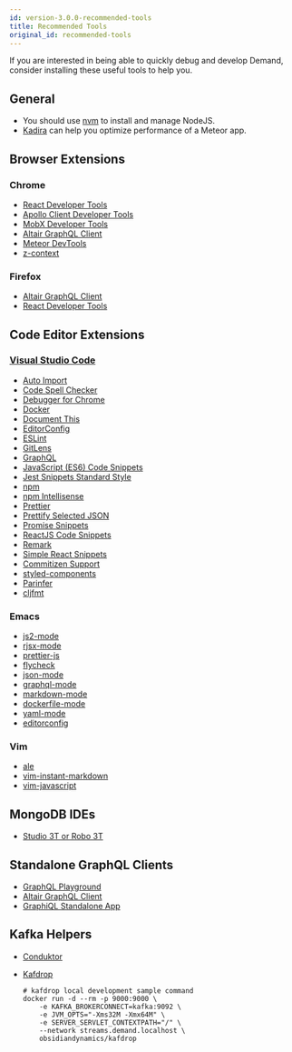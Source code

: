 ```yaml
---
id: version-3.0.0-recommended-tools
title: Recommended Tools
original_id: recommended-tools
---
```


If you are interested in being able to quickly debug and develop Demand, consider installing these useful tools to help you.

## General

- You should use [nvm](https://github.com/creationix/nvm) to install and manage NodeJS.
- [Kadira](https://github.com/kadira-open/kadira-server) can help you optimize performance of a Meteor app.

## Browser Extensions

### Chrome

- [React Developer Tools](https://chrome.google.com/webstore/detail/react-developer-tools/fmkadmapgofadopljbjfkapdkoienihi)
- [Apollo Client Developer Tools](https://chrome.google.com/webstore/detail/apollo-client-developer-t/jdkknkkbebbapilgoeccciglkfbmbnfm)
- [MobX Developer Tools](https://chrome.google.com/webstore/detail/mobx-developer-tools/pfgnfdagidkfgccljigdamigbcnndkod)
- [Altair GraphQL Client](https://chrome.google.com/webstore/detail/altair-graphql-client/flnheeellpciglgpaodhkhmapeljopja)
- [Meteor DevTools](https://chrome.google.com/webstore/detail/meteor-devtools/ippapidnnboiophakmmhkdlchoccbgje)
- [z-context](https://chrome.google.com/webstore/detail/z-context/jigamimbjojkdgnlldajknogfgncplbh)

### Firefox

- [Altair GraphQL Client](https://addons.mozilla.org/en-US/firefox/addon/altair-graphql-client/)
- [React Developer Tools](https://addons.mozilla.org/en-US/firefox/addon/react-devtools/)

## Code Editor Extensions

### [Visual Studio Code](https://code.visualstudio.com/)

- [Auto Import](https://marketplace.visualstudio.com/items?itemName=steoates.autoimport)
- [Code Spell Checker](https://marketplace.visualstudio.com/items?itemName=streetsidesoftware.code-spell-checker)
- [Debugger for Chrome](https://marketplace.visualstudio.com/items?itemName=msjsdiag.debugger-for-chrome)
- [Docker](https://marketplace.visualstudio.com/items?itemName=PeterJausovec.vscode-docker)
- [Document This](https://marketplace.visualstudio.com/items?itemName=joelday.docthis)
- [EditorConfig](https://marketplace.visualstudio.com/items?itemName=EditorConfig.EditorConfig)
- [ESLint](https://marketplace.visualstudio.com/items?itemName=dbaeumer.vscode-eslint)
- [GitLens](https://marketplace.visualstudio.com/items?itemName=eamodio.gitlens)
- [GraphQL](https://marketplace.visualstudio.com/items?itemName=kumar-harsh.graphql-for-vscode)
- [JavaScript (ES6) Code Snippets](https://marketplace.visualstudio.com/items?itemName=xabikos.JavaScriptSnippets)
- [Jest Snippets Standard Style](https://marketplace.visualstudio.com/items?itemName=shtian.jest-snippets-standard)
- [npm](https://marketplace.visualstudio.com/items?itemName=eg2.vscode-npm-script)
- [npm Intellisense](https://marketplace.visualstudio.com/items?itemName=christian-kohler.npm-intellisense)
- [Prettier](https://marketplace.visualstudio.com/items?itemName=esbenp.prettier-vscode)
- [Prettify Selected JSON](https://marketplace.visualstudio.com/items?itemName=vthiery.prettify-selected-json)
- [Promise Snippets](https://marketplace.visualstudio.com/items?itemName=progre.promise-snippets)
- [ReactJS Code Snippets](https://marketplace.visualstudio.com/items?itemName=xabikos.ReactSnippets)
- [Remark](https://marketplace.visualstudio.com/items?itemName=mrmlnc.vscode-remark)
- [Simple React Snippets](https://marketplace.visualstudio.com/items?itemName=burkeholland.simple-react-snippets)
- [Commitizen Support](https://marketplace.visualstudio.com/items?itemName=KnisterPeter.vscode-commitizen)
- [styled-components](https://marketplace.visualstudio.com/items?itemName=jpoissonnier.vscode-styled-components)
- [Parinfer](https://marketplace.visualstudio.com/items?itemName=shaunlebron.vscode-parinfer)
- [cljfmt](https://marketplace.visualstudio.com/items?itemName=pedrorgirardi.vscode-cljfmt)

### Emacs

 - [js2-mode](https://melpa.org/#/js2-mode)
 - [rjsx-mode](https://melpa.org/#/rjsx-mode)
 - [prettier-js](https://melpa.org/#/prettier-js)
 - [flycheck](https://melpa.org/#/flycheck)
 - [json-mode](https://melpa.org/#/json-mode)
 - [graphql-mode](https://melpa.org/#/graphql-mode)
 - [markdown-mode](https://melpa.org/#/markdown-mode)
 - [dockerfile-mode](https://melpa.org/#/dockerfile-mode)
 - [yaml-mode](https://melpa.org/#/yaml-mode)
 - [editorconfig](https://melpa.org/#/editorconfig)

### Vim

- [ale](https://github.com/w0rp/ale)
- [vim-instant-markdown](https://github.com/suan/vim-instant-markdown)
- [vim-javascript](https://github.com/pangloss/vim-javascript)

## MongoDB IDEs

- [Studio 3T or Robo 3T](https://robomongo.org/)

## Standalone GraphQL Clients

- [GraphQL Playground](https://github.com/prismagraphql/graphql-playground)
- [Altair GraphQL Client](https://altair.sirmuel.design/)
- [GraphiQL Standalone App](https://github.com/skevy/graphiql-app)

## Kafka Helpers

- [Conduktor](https://www.conduktor.io/download)
- [Kafdrop](https://github.com/obsidiandynamics/kafdrop)


  ```shell
  # kafdrop local development sample command
  docker run -d --rm -p 9000:9000 \
      -e KAFKA_BROKERCONNECT=kafka:9092 \
      -e JVM_OPTS="-Xms32M -Xmx64M" \
      -e SERVER_SERVLET_CONTEXTPATH="/" \
      --network streams.demand.localhost \
      obsidiandynamics/kafdrop
  ```
